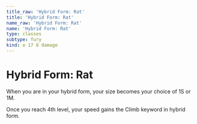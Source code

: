```yaml
---
title_raw: 'Hybrid Form: Rat'
title: 'Hybrid Form: Rat'
name_raw: 'Hybrid Form: Rat'
name: 'Hybrid Form: Rat'
type: classes
subtype: fury
kind: o 17 8 damage
---
```


# Hybrid Form: Rat

When you are in your hybrid form, your size becomes your choice of 1S or 1M.

Once you reach 4th level, your speed gains the Climb keyword in hybrid form.
